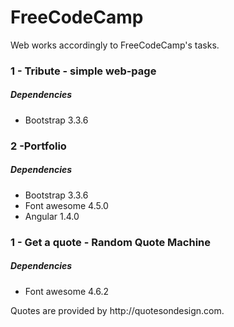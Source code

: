 # FreeCodeCamp
Web works accordingly to FreeCodeCamp's tasks.
<h3>1 - Tribute - simple web-page</h3>
<h5>Dependencies</h5>
<ul>
<li>Bootstrap 3.3.6</li>
</ul>

<h3>2 -Portfolio</h3>
<h5>Dependencies</h5>
<ul>
<li>Bootstrap 3.3.6</li>
<li>Font awesome 4.5.0</li>
<li>Angular 1.4.0</li>
</ul>

<h3>1 - Get a quote - Random Quote Machine</h3>
<h5>Dependencies</h5>
<ul>
<li>Font awesome 4.6.2</li>
</ul>
Quotes are provided by http://quotesondesign.com.
